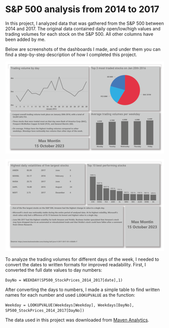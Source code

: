 # S&P 500 analysis from 2014 to 2017
In this project, I analyzed data that was gathered from the S&P 500 between 2014 and 2017.
The original data contained daily open/low/high values and trading volumes for each stock on the S&P 500. All other columns have been added by me.

Below are screenshots of the dashboards I made, and under them you can find a step-by-step description of how I completed this project.

![](https://github.com/max-montin/SP500/blob/main/sp500_1.png)

![](https://github.com/max-montin/SP500/blob/main/sp500_2.png)

To analyze the trading volumes for different days of the week, I needed to convert the dates to written formats for improved readability.
First, I converted the full date values to day numbers:

```DayNo = WEEKDAY(SP500_StockPrices_2014_2017[date],1)```

After converting the days to numbers, I made a simple table to find written names for each number and used ```LOOKUPVALUE``` as the function:

```Weekday = LOOKUPVALUE(Weekdays[Weekday], Weekdays[DayNo], SP500_StockPrices_2014_2017[DayNo])```


The data used in this project was downloaded from [Maven Analytics](https://www.mavenanalytics.io/data-playground).
